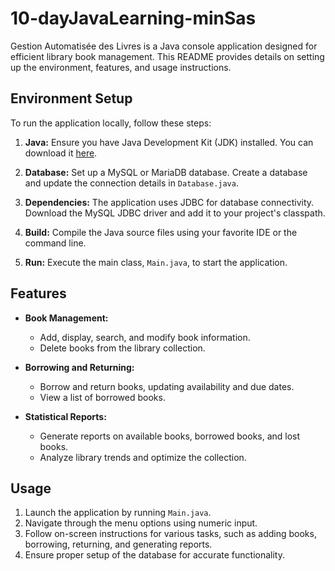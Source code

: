 # 10-dayJavaLearning-minSas

Gestion Automatisée des Livres is a Java console application designed for efficient library book management. This README provides details on setting up the environment, features, and usage instructions.

## Environment Setup

To run the application locally, follow these steps:

1. **Java:** Ensure you have Java Development Kit (JDK) installed. You can download it [here](https://www.oracle.com/java/technologies/javase-downloads.html).

2. **Database:** Set up a MySQL or MariaDB database. Create a database and update the connection details in `Database.java`.

3. **Dependencies:** The application uses JDBC for database connectivity. Download the MySQL JDBC driver and add it to your project's classpath.

4. **Build:** Compile the Java source files using your favorite IDE or the command line.

5. **Run:** Execute the main class, `Main.java`, to start the application.

## Features

- **Book Management:**
   - Add, display, search, and modify book information.
   - Delete books from the library collection.
   
- **Borrowing and Returning:**
   - Borrow and return books, updating availability and due dates.
   - View a list of borrowed books.

- **Statistical Reports:**
   - Generate reports on available books, borrowed books, and lost books.
   - Analyze library trends and optimize the collection.

## Usage

1. Launch the application by running `Main.java`.
2. Navigate through the menu options using numeric input.
3. Follow on-screen instructions for various tasks, such as adding books, borrowing, returning, and generating reports.
4. Ensure proper setup of the database for accurate functionality.
